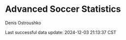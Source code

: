 # Advanced Soccer Statistics
Denis Ostroushko

<!-- gfm -->

Last successful data update: 2024-12-03 21:13:37 CST
